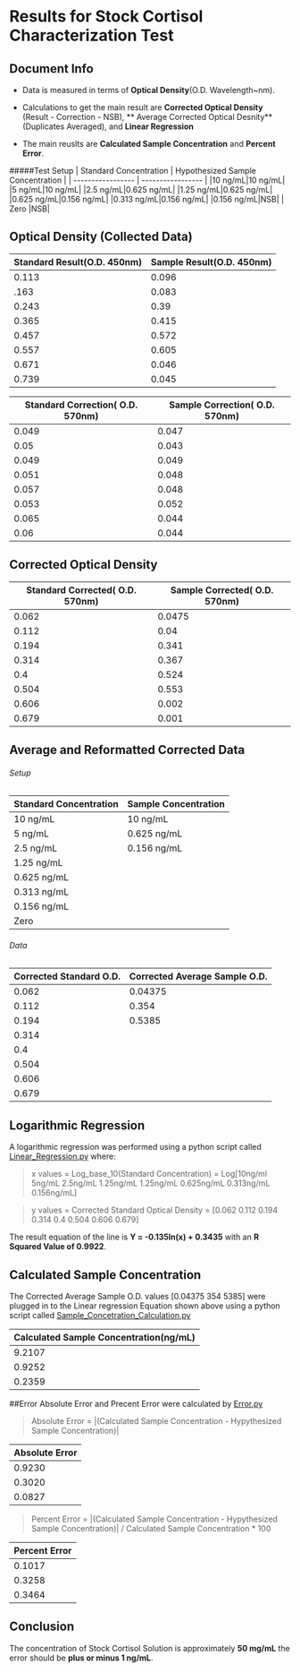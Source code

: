 # Results for Stock Cortisol Characterization Test
## Document Info
 - Data is measured in terms of **Optical Density**(O.D. Wavelength~nm).

 - Calculations to get the main result are **Corrected Optical Density** (Result - Correction - NSB), ** Average Corrected Optical Desnity** (Duplicates Averaged), and **Linear Regression**

 - The main reuslts are **Calculated Sample Concentration** and **Percent Error**.

#####Test Setup
| Standard Concentration | Hypothesized Sample Concentration |
| ----------------- | ----------------- |
|10 ng/mL|10 ng/mL|
|5 ng/mL|10 ng/mL|
|2.5 ng/mL|0.625 ng/mL|
|1.25 ng/mL|0.625 ng/mL|
|0.625 ng/mL|0.156 ng/mL|
|0.313 ng/mL|0.156 ng/mL|
|0.156 ng/mL|NSB|
| Zero |NSB|

## Optical Density (Collected Data)
| Standard Result(O.D. 450nm)| Sample Result(O.D. 450nm) |
| ----------------- | ----------------- |
|0.113|0.096|
|.163|0.083|
|0.243| 0.39|
|0.365| 0.415|
|0.457| 0.572|
|0.557| 0.605|
|0.671| 0.046|
|0.739| 0.045|

|Standard Correction( O.D. 570nm)|Sample Correction( O.D. 570nm)
|----|----|
|0.049| 0.047|
|0.05 | 0.043|
|0.049| 0.049|
|0.051| 0.048|
|0.057| 0.048|
|0.053| 0.052|
|0.065| 0.044|
|0.06 | 0.044|

## Corrected Optical Density
|Standard Corrected( O.D. 570nm)|Sample Corrected( O.D. 570nm)
|----|----|
|0.062|	0.0475
|0.112|	0.04
|0.194|	0.341
|0.314|	0.367
|0.4|	0.524
|0.504|	0.553
|0.606|	0.002
|0.679|	0.001|

## Average and Reformatted Corrected Data
###### Setup
| Standard Concentration | Sample Concentration |
| ----------------- | ----------------- |
|10 ng/mL|10 ng/mL|
|5 ng/mL|0.625 ng/mL|
|2.5 ng/mL|0.156 ng/mL|
|1.25 ng/mL|
|0.625 ng/mL|
|0.313 ng/mL|
|0.156 ng/mL|
| Zero ||
###### Data
| Corrected Standard O.D. | Corrected Average Sample O.D. |
| ----------------- | ----------------- |
|0.062|	0.04375
|0.112|	0.354
|0.194|	0.5385
|0.314|
|0.4|
|0.504|
|0.606|
|0.679|

## Logarithmic Regression
A logarithmic regression was performed using a python script called [Linear_Regression.py](github.com) where:

> x values = Log_base_10(Standard Concentration) = Log[10ng/ml 5ng/mL 2.5ng/mL 1.25ng/mL 1.25ng/mL 0.625ng/mL 0.313ng/mL 0.156ng/mL]

> y values = Corrected Standard Optical Density = [0.062 0.112 0.194 0.314 0.4 0.504 0.606 0.679]

The result equation of the line is **Y = -0.135ln(x) + 0.3435** with an **R Squared Value of 0.9922**.

## Calculated Sample Concentration
The Corrected Average Sample O.D. values [0.04375 354 5385] were plugged in to the Linear regression Equation shown above using a python script called [Sample_Concetration_Calculation.py](github.com)

| Calculated Sample Concentration(ng/mL)|
|--------------|
|9.2107|
|0.9252|
|0.2359|

##Error
Absolute Error and Precent Error were calculated by [Error.py](github.com)

> Absolute Error = |(Calculated Sample Concentration - Hypythesized Sample Concentration)|

|Absolute Error|
|--------------|
|0.9230|
|0.3020|
|0.0827|

> Percent Error = |(Calculated Sample Concentration - Hypythesized Sample Concentration)| / Calculated Sample Concentration * 100

|Percent Error|
|--------------|
|0.1017|
|0.3258|
|0.3464|

## Conclusion
The concentration of Stock Cortisol Solution is approximately **50 mg/mL** the error should be **plus or minus 1 ng/mL**.


